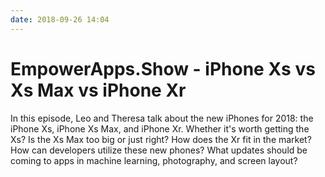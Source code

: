 ```yaml
---
date: 2018-09-26 14:04
---
```

# EmpowerApps.Show - iPhone Xs vs Xs Max vs iPhone Xr


In this episode, Leo and Theresa talk about the new iPhones for 2018: the iPhone Xs, iPhone Xs Max, and iPhone Xr. Whether it's worth getting the Xs? Is the Xs Max too big or just right? How does the Xr fit in the market? How can developers utilize these new phones? What updates should be coming to apps in machine learning, photography, and screen layout?